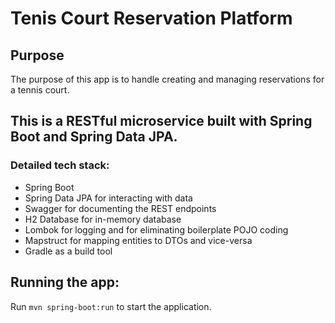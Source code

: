 # Tenis Court Reservation Platform

## Purpose

The purpose of this app is to handle creating and managing reservations for a tennis court.

## This is a RESTful microservice built with Spring Boot and Spring Data JPA. 

### Detailed tech stack:

- Spring Boot
- Spring Data JPA for interacting with data
- Swagger for documenting the REST endpoints
- H2 Database for in-memory database
- Lombok for logging and for eliminating boilerplate POJO coding
- Mapstruct for mapping entities to DTOs and vice-versa
- Gradle as a build tool

## Running the app:

Run `mvn spring-boot:run` to start the application. 
